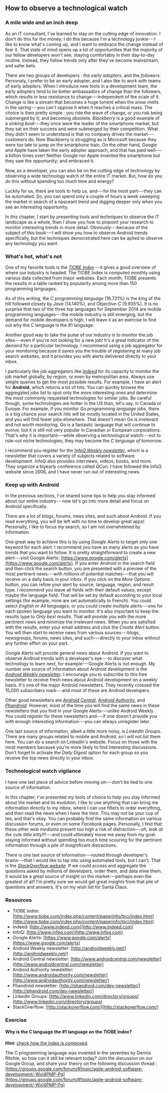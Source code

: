 ## How to observe a technological watch

### A mile wide and an inch deep

As an IT consultant, I've learned to stay on the cutting edge of innovation.  I don't do this for the money; I do this because I'm a technology junkie---I like to know what's coming up, and I want to embrace the change instead of fear it.  That state of mind opens up a lot of opportunities that the majority of our fellow developers won't see, staying comfortably in their day-to-day routine.  Instead, they follow trends only after they've become mainstream, and safer bets.

There are two groups of developers : the *early adopters*, and the *followers*.  Personaly, I prefer to be an early adopter, and I also like to work with teams of early adopters.  When I introduce new tools in a development team, the early adopters tend to be better ambassadors of change than the followers, which results in less resistance to change---independent of the scale of it.  Change is like a stream that becomes a huge torrent when the snow melts in the spring---you can't oppose it when it reaches a critical mass.  The choice is then pretty simple : you ride the wave of change, or you risk being submerged by it; and becoming obsolete.  *Blackberry* is a good example of a *sinking boat*---they once were the leader of the smartphone market, but they sat on their success and were submerged by their competition.  What they didn't seem to understand is that no company drives the market---*customers* do.  Now Blackberry is struggling as is Microsoft because they were too late to jump on the smartphone train.  On the other hand, Google and Apple have taken the early adopter approach, and that has paid well---a billion times over!  Neither Google nor Apple invented the smartphone but they saw the opportunity; and embraced it.

Now, as a developer, you can also be on the cutting edge of technology by observing a wide technology watch of the entire IT market.  But, how do you do this without spending too much time and energy? 

Luckily for us, there are tools to help us, and---for the most part---they can be automated.  So, you can spend only a couple of hours a week sweeping the market in search of a nasceant trend and digging deeper only when you see an interesting opportunity.

In this chapter, I start by presenting tools and techniques to observe the IT landscape as a whole, then I show you how to pinpoint your research to monitor interesting trends in more detail.  Obviously---because of the subject of this book---I will show you how to observe Android trends specifically, but the techniques demonstrated here can be aplied to observe any technology you want.


### What's hot, what's not

One of my favorite tools is the [*TIOBE Index*](http://www.tiobe.com/index.php/content/paperinfo/tpci/index.html)---it gives a good overview of where our industry is headed.  The TIOBE Index is computed monthly using various data collected from major websites.  Each month, TIOBE presents the results in a table ranked by popularity among more than 150 programming languages.

As of this writing, the *C programming language* (16.721%) is the king of the hill followed closely by *Java* (14.140%), and *Objective-C* (9.935%).  It is no surprise that two of the three top languages for September 2014 are mobile programming languages---the mobile industry is still emerging, but the demand for mobile developers is high.  I will leave it as an exercise to find out why the C language is the #1 language.

Another good way to take the pulse of our industry is to monitor the job sites---even if you're not looking for a new job!  It's a great indicator of the demand for a particular technology.  I recommend using a job aggregator for your monitoring because it saves you the trouble of registering at many job search websites, and it provides you with alerts delivered directly to your inbox.  

I particularly like job aggregators like [*Indeed*](http://www.indeed.com/) for its capacity to monitor the job market globally,  by region, or even by metropolitan area.  Always use simple queries to get the most possible results.  For example, I have an alert for **Android**, which returns a lot of hits.  You can quickly browse the aggregated jobs list to spot only the more interesting ones and determine the most commonly requested technologies for similar jobs.  Be careful though, some technologies are hotter in the US than, let's say, in Canada or Europe.  For example, if you monitor *Go programming language* jobs, there is a big chance your search hits will be mostly located in the United States, and you will find fewer jobs elsewhere.  That doesn't mean Go is irrelevant and not worth monitoring.  Go is a fantastic language that will continue to evolve, but it is still not very popular in Canadian or European corporations.  That's why it is important---while observing a technological watch---not to rule-out niche technologies; they may become the *C language of tomorrow*.

I recommend you register for the [*InfoQ Weekly newsletter*](http://www.infoq.com/), which is a newsletter that covers a variety of subjects related to software development. InfoQ also provides interviews, videos, books, and more. They organize a biyearly conference called *QCon*.  I have followed the InfoQ website since 2006, and I have never run out of interesting news.


### Keep up with Android

In the previous sections, I've shared some tips to help you stay informed about our entire industry---now let's go into more detail and focus on Android specifically.

There are a lot of blogs, forums, news sites, and such about Android.  If you read everything, you will be left with no time to develop great apps!  Personally, I like to focus my search, so I am not overwhelmed by information.

One great way to achieve this is by using *Google Alerts* to target only one keyword for each alert.  I recommend you have as many alerts as you have trends that you want to follow.  It is pretty straightforward to create a new alert---visit Google Alerts: [https://www.google.com/alerts](https://www.google.com/alerts).  If you enter *Android* in the search field and then click the search button, you are presented with a preview of the most pertinent news---with millions of potential matches---that you will receive on a daily basis in your inbox.  If you click on the *More Options* button, you can refine your alert by source, language, region, and result type.  I recommend you leave all fields with their default values, except maybe the language field. That will be set by default according to your local settings (for example, mine are set automatically to French).  You could select *English* or *All languages*, or you could create multiple alerts---one for each spoken language you want to monitor.  It's also important to keep the results type to *Only best results*. That will provide you with the more pertinent news and minimize the irrelevant news. When you are satisfied with the results, enter your email address and click the *Create Alert* button.  You will then start to receive news from various sources---blogs, newsgroups, forums, news sites, and such---directly to your inbox without any further effort on your part.

Google Alerts will provide general news about Android.  If you want to observe Android trends with a developer's eye---to discover what technology to learn next, for example---Google Alerts is not enough.  My number one source of information about Android development is the [*Android Weekly newsletter*](http://androidweekly.net/).  I encourage you to subscribe to this free newsletter to receive fresh news about Android development on a weekly basis.  It's one of the major Android newsletters. They recently crossed the 15,000 subscribers mark---and most of these are Android developers.

Other good newsletters are [*Android Central*](http://www.androidcentral.com/newsletter), [*Android Authority*](http://www.androidauthority.com/newsletter/), and [*Phandroid*](http://phandroid.com/dev-newsletter/).  However, most of the time you will find the same news in these newsletters that you find in your Google Alerts---unlike Android Weekly. You could register for these newsletters and---if one doesn't provide you with enough interesting information---you can always unregister later.

One last source of information, albeit a little more noisy, is *LinkedIn Groups*.  There are many groups related to mobile and Android, so I will not list them here.  You can do a search on LinkedIn's website.  Focus on those with the most members because you're more likely to find interesting discussions.  Don't forget to activate the *Daily Digest* option for each group so you receive the top news directly in your inbox.  


### Technological watch vigilance

I have one last piece of advice before moving on---don't be tied to one source of information.  

In this chapter, I've presented *my* tools of choice to help you stay informed about the market and its evolution.  I like to use anything that can bring me information directly to my inbox, where I can use filters to order everything, and then read the news when I have the time.  This may not be your cup of tea, and that's okay.  You can probably find the same information on various discussion forums, or even on some *Facebook* pages.  Personally, I find that these other *web mediums* present too high a risk of distraction---*oh, look at the cute little kitty!!!*---and could ultimately move me away from my goal: staying informed without spending too much time scouring for the pertinent information through a pile of insignificant distractions.

There is one last source of information---routed through developer's brains---that I would like to tap into using automated tools, but I can't.  That is the [*StackOverflow website*](http://stackoverflow.com/).  If we could access and aggregate the questions asked by millions of developers, order them, and data mine them, it would be a great source of insight on the market---perhaps even the greatest of all!  I'm pretty sure we would get great insights from that pile of questions and answers. It's on my wish list for Santa Claus.


### Resources

* TIOBE Index: [http://www.tiobe.com/index.php/content/paperinfo/tpci/index.html](http://www.tiobe.com/index.php/content/paperinfo/tpci/index.html)
* Indeed: [http://www.indeed.com](http://www.indeed.com)
* InfoQ: [http://www.infoq.com](http://www.infoq.com)
* Google Alerts: [https://www.google.com/alerts](https://www.google.com/alerts)
* Android Weekly newsletter: [http://androidweekly.net/](http://androidweekly.net/)
* Android Central newsletter: [http://www.androidcentral.com/newsletter](http://www.androidcentral.com/newsletter)
* Android Authority newsletter: [http://www.androidauthority.com/newsletter](http://www.androidauthority.com/newsletter/)
* Phandroid newsletter: [http://phandroid.com/dev-newsletter/](http://phandroid.com/dev-newsletter/)
* LinkedIn Groups: [http://www.linkedin.com/directory/groups](http://www.linkedin.com/directory/groups)
* StackOverflow: [http://stackoverflow.com/](http://stackoverflow.com/)

### Exercise

#### Why is the C language the #1 language on the TIOBE Index? 

**Hint**: [check how the index is composed](http://www.tiobe.com/index.php/content/paperinfo/tpci/programminglanguages_definition.html).

The C programming language was invented in the seventies by Dennis Ritchie, so how can it still be relevant today?
Join the discussion on our Google Group, and share your theory on the following discussion thread : [https://groups.google.com/forum/#!topic/agile-android-software-development/-WxI4PMP-Pg](https://groups.google.com/forum/#!topic/agile-android-software-development/-WxI4PMP-Pg)
